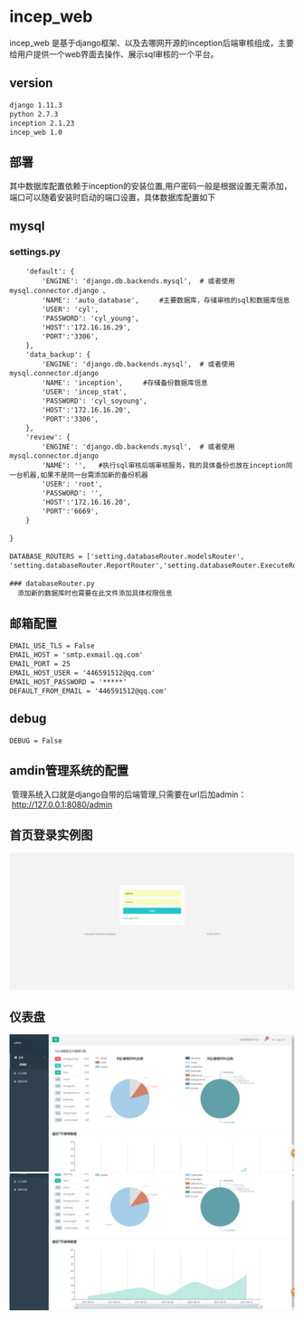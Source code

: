 # incep_web

incep_web 是基于django框架、以及去哪网开源的inception后端审核组成，主要给用户提供一个web界面去操作、展示sql审核的一个平台。

## version
 	django 1.11.3
 	python 2.7.3
 	inception 2.1.23
 	incep_web 1.0
 
## 部署
  其中数据库配置依赖于inception的安装位置,用户密码一般是根据设置无需添加，端口可以随着安装时启动的端口设置，具体数据库配置如下
## mysql
### settings.py
```DATABASES = {
    'default': {
        'ENGINE': 'django.db.backends.mysql',  # 或者使用 mysql.connector.django 、
        'NAME': 'auto_database',     #主要数据库，存储审核的sql和数据库信息
        'USER': 'cyl',
        'PASSWORD': 'cyl_young',
        'HOST':'172.16.16.29',
        'PORT':'3306',
    },
    'data_backup': {
        'ENGINE': 'django.db.backends.mysql',  # 或者使用 mysql.connector.django
        'NAME': 'inception',     #存储备份数据库信息
        'USER': 'incep_stat',
        'PASSWORD': 'cyl_soyoung',
        'HOST':'172.16.16.20',
        'PORT':'3306',
    },
    'review': {
        'ENGINE': 'django.db.backends.mysql',  # 或者使用 mysql.connector.django
        'NAME': '',   #执行sql审核后端审核服务，我的具体备份也放在inception同一台机器,如果不是同一台需添加新的备份机器
        'USER': 'root',
        'PASSWORD': '',
        'HOST':'172.16.16.20',
        'PORT':'6669',
    }

}

DATABASE_ROUTERS = ['setting.databaseRouter.modelsRouter', 'setting.databaseRouter.ReportRouter','setting.databaseRouter.ExecuteRoutor']

### databaseRouter.py
  添加新的数据库时也需要在此文件添加具体权限信息
```

## 邮箱配置
	EMAIL_USE_TLS = False
	EMAIL_HOST = 'smtp.exmail.qq.com'
	EMAIL_PORT = 25
	EMAIL_HOST_USER = '446591512@qq.com'
	EMAIL_HOST_PASSWORD = '*****'
	DEFAULT_FROM_EMAIL = '446591512@qq.com'
## debug
	DEBUG = False
	
## amdin管理系统的配置
  管理系统入口就是django自带的后端管理,只需要在url后加admin：
  http://127.0.0.1:8080/admin
  
## 首页登录实例图
![](https://github.com/changyl/incep_web/blob/master/models/static/img/1.png)


## 仪表盘
![](https://github.com/changyl/incep_web/blob/master/models/static/img/2.png)
![](https://github.com/changyl/incep_web/blob/master/models/static/img/3.png)
